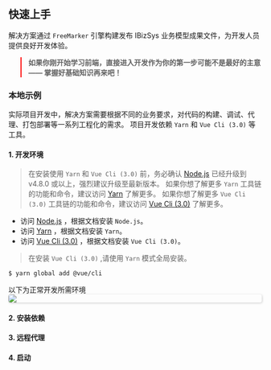 ## 快速上手

解决方案通过 `FreeMarker` 引擎构建发布 IBizSys 业务模型成果文件，为开发人员提供良好开发体验。

<blockquote style="border-color: red;"><p><strong>如果你刚开始学习前端，直接进入开发作为你的第一步可能不是最好的主意 —— 掌握好基础知识再来吧！</strong></p></blockquote>

### 本地示例

实际项目开发中，解决方案需要根据不同的业务要求，对代码的构建、调试、代理、打包部署等一系列工程化的需求。
项目开发依赖 `Yarn` 和 `Vue Cli (3.0)` 等工具。

#### 1. 开发环境

> 在安装使用 `Yarn` 和 `Vue Cli (3.0)` 前，务必确认 [Node.js](https://nodejs.org) 已经升级到 v4.8.0 或以上，强烈建议升级至最新版本。
> 如果你想了解更多 `Yarn` 工具链的功能和命令，建议访问 [Yarn](https://yarnpkg.com) 了解更多。
> 如果你想了解更多 `Vue Cli (3.0)` 工具链的功能和命令，建议访问 [Vue Cli (3.0)](https://cli.vuejs.org/) 了解更多。

- 访问 [Node.js](https://nodejs.org) ，根据文档安装 `Node.js`。
- 访问 [Yarn](https://yarnpkg.com) ，根据文档安装 `Yarn`。
- 访问 [Vue Cli (3.0)](https://cli.vuejs.org/) ，根据文档安装 `Vue Cli (3.0)`。

> 在安装 `Vue Cli (3.0)` ,请使用 `Yarn` 模式全局安装。

```bash
$ yarn global add @vue/cli
```

以下为正常开发所需环境 <br>
<img style="display: block; border-radius: 4px; box-shadow: 1px 1px 4px 0px rgba(0, 0, 0, 0.2);" src="https://img.alicdn.com/tfs/TB19fFHdkxz61VjSZFtXXaDSVXa-680-243.svg">

#### 2. 安装依赖

#### 3. 远程代理

#### 4. 启动
